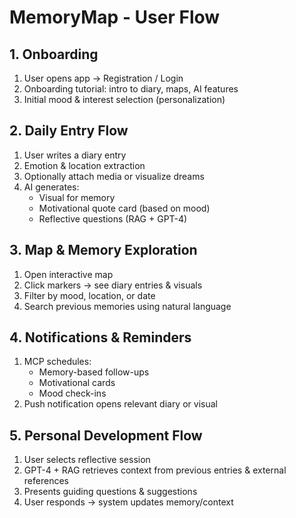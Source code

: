 # MemoryMap - User Flow

## 1. Onboarding
1. User opens app → Registration / Login
2. Onboarding tutorial: intro to diary, maps, AI features
3. Initial mood & interest selection (personalization)

## 2. Daily Entry Flow
1. User writes a diary entry
2. Emotion & location extraction
3. Optionally attach media or visualize dreams
4. AI generates:
   - Visual for memory
   - Motivational quote card (based on mood)
   - Reflective questions (RAG + GPT-4)

## 3. Map & Memory Exploration
1. Open interactive map
2. Click markers → see diary entries & visuals
3. Filter by mood, location, or date
4. Search previous memories using natural language

## 4. Notifications & Reminders
1. MCP schedules:
   - Memory-based follow-ups
   - Motivational cards
   - Mood check-ins
2. Push notification opens relevant diary or visual

## 5. Personal Development Flow
1. User selects reflective session
2. GPT-4 + RAG retrieves context from previous entries & external references
3. Presents guiding questions & suggestions
4. User responds → system updates memory/context
